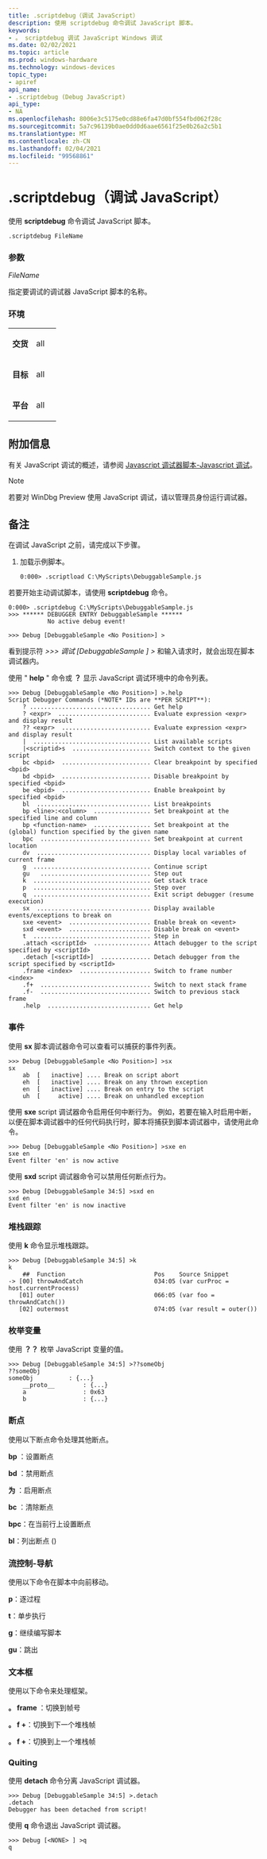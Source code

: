 ```yaml
---
title: .scriptdebug（调试 JavaScript）
description: 使用 scriptdebug 命令调试 JavaScript 脚本。
keywords:
- 。 scriptdebug 调试 JavaScript Windows 调试
ms.date: 02/02/2021
ms.topic: article
ms.prod: windows-hardware
ms.technology: windows-devices
topic_type:
- apiref
api_name:
- .scriptdebug (Debug JavaScript)
api_type:
- NA
ms.openlocfilehash: 8006e3c5175e0cd88e6fa47d0bf554fbd062f28c
ms.sourcegitcommit: 5a7c96139b0ae0dd0d6aae6561f25e0b26a2c5b1
ms.translationtype: MT
ms.contentlocale: zh-CN
ms.lasthandoff: 02/04/2021
ms.locfileid: "99568861"
---
```

# <a name="scriptdebug-debug-javascript"></a>.scriptdebug（调试 JavaScript）

使用 **scriptdebug** 命令调试 JavaScript 脚本。

```dbgcmd
.scriptdebug FileName
```

### <a name="parameters"></a>参数

*FileName*

指定要调试的调试器 JavaScript 脚本的名称。

### <a name="span-idenvironmentspanenvironment"></a><span id="Environment"></span>环境

<table>
<colgroup>
<col width="50%" />
<col width="50%" />
</colgroup>
<tbody>
<tr class="odd">
<td align="left"><p><strong>交货</strong></p></td>
<td align="left"><p>all</p></td>
</tr>
<tr class="even">
<td align="left"><p><strong>目标</strong></p></td>
<td align="left"><p>all</p></td>
</tr>
<tr class="odd">
<td align="left"><p><strong>平台</strong></p></td>
<td align="left"><p>all</p></td>
</tr>
</tbody>
</table>



## <a name="span-idadditional_informationspanadditional-information"></a><span id="Additional_Information"></span>附加信息

有关 JavaScript 调试的概述，请参阅  [Javascript 调试器脚本-Javascript 调试](javascript-debugger-scripting.md#DEBUGGING)。

>[!NOTE] 
> 若要对 WinDbg Preview 使用 JavaScript 调试，请以管理员身份运行调试器。
>


<a name="remarks"></a>备注
-------

在调试 JavaScript 之前，请完成以下步骤。

1. 加载示例脚本。

    ```dbgcmd
    0:000> .scriptload C:\MyScripts\DebuggableSample.js
    ```

若要开始主动调试脚本，请使用 **scriptdebug** 命令。

```dbgcmd
0:000> .scriptdebug C:\MyScripts\DebuggableSample.js
>>> ****** DEBUGGER ENTRY DebuggableSample ******
           No active debug event!

>>> Debug [DebuggableSample <No Position>] >
```

看到提示符 *>>> 调试 [DebuggableSample <No Position> ] >* 和输入请求时，就会出现在脚本调试器内。  

使用 " **help** " 命令或 **？** 显示 JavaScript 调试环境中的命令列表。

```dbgcmd
>>> Debug [DebuggableSample <No Position>] >.help
Script Debugger Commands (*NOTE* IDs are **PER SCRIPT**):
    ? .................................. Get help
    ? <expr>  .......................... Evaluate expression <expr> and display result
    ?? <expr>  ......................... Evaluate expression <expr> and display result
    |  ................................. List available scripts
    |<scriptid>s  ...................... Switch context to the given script
    bc <bpid>  ......................... Clear breakpoint by specified <bpid>
    bd <bpid>  ......................... Disable breakpoint by specified <bpid>
    be <bpid>  ......................... Enable breakpoint by specified <bpid>
    bl  ................................ List breakpoints
    bp <line>:<column>  ................ Set breakpoint at the specified line and column
    bp <function-name>  ................ Set breakpoint at the (global) function specified by the given name
    bpc  ............................... Set breakpoint at current location
    dv  ................................ Display local variables of current frame
    g  ................................. Continue script
    gu   ............................... Step out
    k  ................................. Get stack trace
    p  ................................. Step over
    q  ................................. Exit script debugger (resume execution)
    sx  ................................ Display available events/exceptions to break on
    sxe <event>  ....................... Enable break on <event>
    sxd <event>  ....................... Disable break on <event>
    t  ................................. Step in
    .attach <scriptId>  ................ Attach debugger to the script specified by <scriptId>
    .detach [<scriptId>]  .............. Detach debugger from the script specified by <scriptId>
    .frame <index>  .................... Switch to frame number <index>
    .f+  ............................... Switch to next stack frame
    .f-  ............................... Switch to previous stack frame
    .help  ............................. Get help
```


### <a name="events"></a>事件

使用 **sx** 脚本调试器命令可以查看可以捕获的事件列表。

```dbgcmd
>>> Debug [DebuggableSample <No Position>] >sx              
sx                                                          
    ab  [   inactive] .... Break on script abort            
    eh  [   inactive] .... Break on any thrown exception    
    en  [   inactive] .... Break on entry to the script     
    uh  [     active] .... Break on unhandled exception     
```

使用 **sxe** script 调试器命令启用任何中断行为。 例如，若要在输入时启用中断，以便在脚本调试器中的任何代码执行时，脚本将捕获到脚本调试器中，请使用此命令。

```dbgcmd
>>> Debug [DebuggableSample <No Position>] >sxe en          
sxe en                                                      
Event filter 'en' is now active                             
```

使用 **sxd** script 调试器命令可以禁用任何断点行为。

```dbgcmd                                                                                                                      
>>> Debug [DebuggableSample 34:5] >sxd en                                                                              
sxd en                                                                                                                 
Event filter 'en' is now inactive                                                                                      
```

### <a name="stack-trace"></a>堆栈跟踪

使用 **k** 命令显示堆栈跟踪。

```dbgcmd
>>> Debug [DebuggableSample 34:5] >k                                                  
k                                                                                     
    ##  Function                         Pos    Source Snippet                        
-> [00] throwAndCatch                    034:05 (var curProc = host.currentProcess)   
   [01] outer                            066:05 (var foo = throwAndCatch())           
   [02] outermost                        074:05 (var result = outer())                
```

### <a name="enumerating-variables"></a>枚举变量

使用 **？？** 枚举 JavaScript 变量的值。

```dbgcmd
>>> Debug [DebuggableSample 34:5] >??someObj                
??someObj                                                   
someObj          : {...}                                    
    __proto__        : {...}                                
    a                : 0x63                                 
    b                : {...}                                
```


### <a name="breakpoints"></a>断点

使用以下断点命令处理其他断点。


**bp <bpid>**：设置断点

**bd <bpid>**：禁用断点

**为 <bpid>**：启用断点

**bc <bpid>**：清除断点

**bpc**：在当前行上设置断点

**bl**：列出断点 () 


### <a name="flow-control---navigation"></a>流控制-导航

使用以下命令在脚本中向前移动。

**p**：逐过程

**t**：单步执行

**g**：继续编写脚本

**gu**：跳出




### <a name="frames"></a>文本框

使用以下命令来处理框架。


**。 frame <index>**：切换到帧号<index>

**。 f +**：切换到下一个堆栈帧

**。 f +**：切换到上一个堆栈帧


### <a name="quiting"></a>Quiting

使用 **detach** 命令分离 JavaScript 调试器。 

```dbgcmd
>>> Debug [DebuggableSample 34:5] >.detach                  
.detach                                                     
Debugger has been detached from script!                     
```

使用 **q** 命令退出 JavaScript 调试器。 

```dbgcmd
>>> Debug [<NONE> ] >q                                      
q                                                           
```

